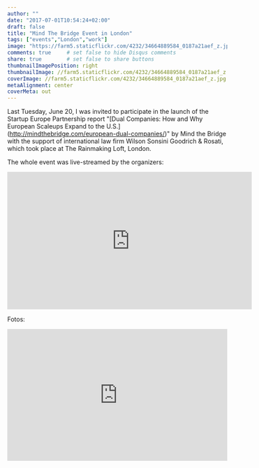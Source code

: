 ```yaml
---
author: ""
date: "2017-07-01T10:54:24+02:00"
draft: false
title: "Mind The Bridge Event in London"
tags: ["events","London","work"]
image: "https://farm5.staticflickr.com/4232/34664889584_0187a21aef_z.jpg"
comments: true     # set false to hide Disqus comments
share: true        # set false to share buttons
thumbnailImagePosition: right
thumbnailImage: //farm5.staticflickr.com/4232/34664889584_0187a21aef_z.jpg
coverImage: //farm5.staticflickr.com/4232/34664889584_0187a21aef_z.jpg
metaAlignment: center
coverMeta: out
---
```


Last Tuesday, June 20, I was invited to participate in the launch of the Startup Europe Partnership report "[Dual Companies: How and Why European Scaleups Expand to the U.S.] (http://mindthebridge.com/european-dual-companies/)" by Mind the Bridge with the support of international law firm Wilson Sonsini Goodrich & Rosati, which took place at The Rainmaking Loft, London.  

<!--more--> 

The whole event was live-streamed by the organizers:
<iframe src="https://www.facebook.com/plugins/video.php?href=https%3A%2F%2Fwww.facebook.com%2Fmindthebridge%2Fvideos%2F10155196069370552%2F&show_text=0&width=560" width="560" height="315" style="border:none;overflow:hidden" scrolling="no" frameborder="0" allowTransparency="true" allowFullScreen="true"></iframe>

Fotos:
<div style="position: relative; padding-bottom: 60%; overflow: auto; -webkit-overflow-scrolling:touch;"><iframe style="position: absolute; top: 0; left: 0; width: 100%; height: 100%;" src="https://flickrembed.com/cms_embed.php?source=flickr&layout=responsive&input=www.flickr.com/photos/jcortell/albums/72157682608973643&sort=3&by=album&theme=default_notextpanel&scale=fill&limit=10&skin=default" scrolling="no" frameborder="0" allowFullScreen="true" webkitallowfullscreen="true" mozallowfullscreen="true"></iframe></div>